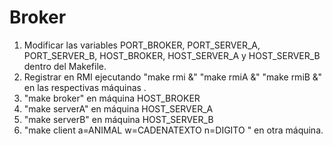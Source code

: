 # Broker
1. Modificar las variables PORT_BROKER, PORT_SERVER_A, PORT_SERVER_B, HOST_BROKER, HOST_SERVER_A y HOST_SERVER_B dentro del Makefile.
2. Registrar en RMI ejecutando "make rmi &"  "make rmiA &"  "make rmiB &" en las respectivas máquinas .
4. "make broker" en máquina HOST_BROKER
5. "make serverA" en máquina HOST_SERVER_A
6. "make serverB" en máquina HOST_SERVER_B
7. "make client a=ANIMAL w=CADENATEXTO n=DIGITO " en otra máquina.
